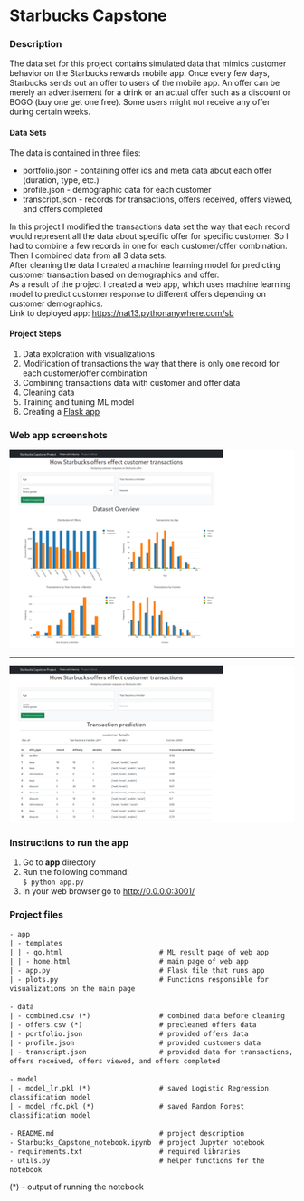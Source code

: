 # Starbucks Capstone


### Description

The data set for this project contains simulated data that mimics customer behavior on the Starbucks rewards mobile app. Once every few days, Starbucks sends out an offer to users of the mobile app. An offer can be merely an advertisement for a drink or an actual offer such as a discount or BOGO (buy one get one free). Some users might not receive any offer during certain weeks.


#### Data Sets

The data is contained in three files:

* portfolio.json - containing offer ids and meta data about each offer (duration, type, etc.)
* profile.json - demographic data for each customer
* transcript.json - records for transactions, offers received, offers viewed, and offers completed


In this project I modified the transactions data set the way that each record would represent all the data about specific offer for specific customer. So I had to combine a few records in one for each customer/offer combination. Then I combined data from all 3 data sets.  
After cleaning the data I created a machine learning model for predicting customer transaction based on demographics and offer.  
As a result of the project I created a web app, which uses machine learning model to predict customer response to different offers depending on customer demographics.  
Link to deployed app: https://nat13.pythonanywhere.com/sb


#### Project Steps

1. Data exploration with visualizations
2. Modification of transactions the way that there is only one record for each customer/offer combination
3. Combining transactions data with customer and offer data
4. Cleaning data
5. Training and tuning ML model
6. Creating a [Flask app](https://nat13.pythonanywhere.com/sb)


### Web app screenshots

![Overview of Dataset](screenshots/1.png)

---

![Overview of Dataset](screenshots/2.png)


### Instructions to run the app

1. Go to **app** directory
2. Run the following command:  
	`$ python app.py`
3. In your web browser go to http://0.0.0.0:3001/


### Project files

    - app
    | - templates
    | | - go.html                        # ML result page of web app
    | | - home.html                      # main page of web app
    | - app.py                           # Flask file that runs app
	| - plots.py                         # Functions responsible for visualizations on the main page

    - data
	| - combined.csv (*)                 # combined data before cleaning
	| - offers.csv (*)                   # precleaned offers data
    | - portfolio.json                   # provided offers data
    | - profile.json                     # provided customers data
	| - transcript.json                  # provided data for transactions, offers received, offers viewed, and offers completed

    - model
    | - model_lr.pkl (*)                 # saved Logistic Regression classification model
	| - model_rfc.pkl (*)                # saved Random Forest classification model

    - README.md                          # project description
	- Starbucks_Capstone_notebook.ipynb  # project Jupyter notebook
    - requirements.txt                   # required libraries
	- utils.py                           # helper functions for the notebook

 (*) - output of running the notebook

